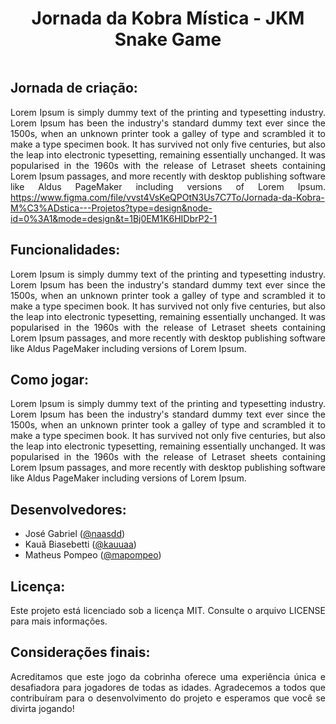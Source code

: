 <div align="center">
  
# Jornada da Kobra Mística - JKM Snake Game

<a href="https://jkm-snake.netlify.app/"><img src="" height="auto" width="auto"></a>

</div>


<div align="justify">

## Jornada de criação:
Lorem Ipsum is simply dummy text of the printing and typesetting industry. Lorem Ipsum has been the industry's standard dummy text ever since the 1500s, when an unknown printer took a galley of type and scrambled it to make a type specimen book. It has survived not only five centuries, but also the leap into electronic typesetting, remaining essentially unchanged. It was popularised in the 1960s with the release of Letraset sheets containing Lorem Ipsum passages, and more recently with desktop publishing software like Aldus PageMaker including versions of Lorem Ipsum.
https://www.figma.com/file/vvst4VsKeQPOtN3Us7C7To/Jornada-da-Kobra-M%C3%ADstica---Projetos?type=design&node-id=0%3A1&mode=design&t=1Bj0EM1K6HIDbrP2-1

## Funcionalidades:
Lorem Ipsum is simply dummy text of the printing and typesetting industry. Lorem Ipsum has been the industry's standard dummy text ever since the 1500s, when an unknown printer took a galley of type and scrambled it to make a type specimen book. It has survived not only five centuries, but also the leap into electronic typesetting, remaining essentially unchanged. It was popularised in the 1960s with the release of Letraset sheets containing Lorem Ipsum passages, and more recently with desktop publishing software like Aldus PageMaker including versions of Lorem Ipsum.

## Como jogar:
Lorem Ipsum is simply dummy text of the printing and typesetting industry. Lorem Ipsum has been the industry's standard dummy text ever since the 1500s, when an unknown printer took a galley of type and scrambled it to make a type specimen book. It has survived not only five centuries, but also the leap into electronic typesetting, remaining essentially unchanged. It was popularised in the 1960s with the release of Letraset sheets containing Lorem Ipsum passages, and more recently with desktop publishing software like Aldus PageMaker including versions of Lorem Ipsum.

## Desenvolvedores:
- José Gabriel ([@naasdd](https://github.com/naasdd))
- Kauã Biasebetti ([@kauuaa](https://github.com/kauuaa))
- Matheus Pompeo ([@mapompeo](https://github.com/mapompeo))

## Licença:
Este projeto está licenciado sob a licença MIT. Consulte o arquivo LICENSE para mais informações.

## Considerações finais:
Acreditamos que este jogo da cobrinha oferece uma experiência única e desafiadora para jogadores de todas as idades. Agradecemos a todos que contribuíram para o desenvolvimento do projeto e esperamos que você se divirta jogando!

</div>
